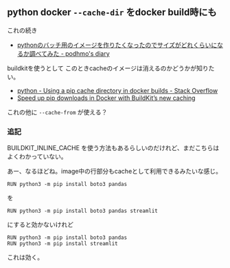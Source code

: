 ## python docker `--cache-dir` をdocker build時にも

これの続き

- [pythonのバッチ用のイメージを作りたくなったのでサイズがどれくらいになるか調べてみた - podhmo's diary](https://pod.hatenablog.com/entry/2021/02/27/170020)

buildkitを使うとして このときcacheのイメージは消えるのかどうかが知りたい。

- [python - Using a pip cache directory in docker builds - Stack Overflow](https://stackoverflow.com/questions/58018300/using-a-pip-cache-directory-in-docker-builds)
- [Speed up pip downloads in Docker with BuildKit’s new caching](https://pythonspeed.com/articles/docker-cache-pip-downloads/)

これの他に `--cache-from` が使える？

### 追記

BUILDKIT_INLINE_CACHE を使う方法もあるらしいのだけれど、まだこちらはよくわかっていない。

あー、なるほどね。image中の行部分もcacheとして利用できるみたいな感じ。

```console
RUN python3 -m pip install boto3 pandas
```

を

```console
RUN python3 -m pip install boto3 pandas streamlit
```

にすると効かないけれど

```console
RUN python3 -m pip install boto3 pandas
RUN python3 -m pip install streamlit
```

これは効く。
